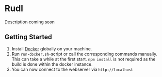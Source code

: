 # Rudl
Description coming soon

## Getting Started
1. Install [Docker](https://www.docker.com/products/docker) globally on your machine.
2. Run `run-docker.sh`-script or call the corresponding commands manually. This can take a while at the first start. `npm install` is not required as the build is done within the docker instance.
3. You can now connect to the webserver via `http://localhost`
